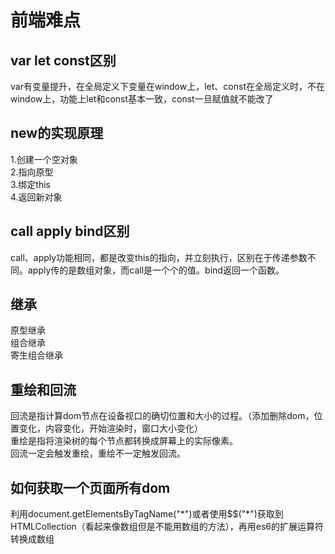 # 前端难点
## var let const区别  
var有变量提升，在全局定义下变量在window上，let、const在全局定义时，不在window上，功能上let和const基本一致，const一旦赋值就不能改了 

## new的实现原理  
1.创建一个空对象  
2.指向原型  
3.绑定this  
4.返回新对象

## call apply bind区别  
call、apply功能相同，都是改变this的指向，并立刻执行，区别在于传递参数不同。apply传的是数组对象，而call是一个个的值。bind返回一个函数。

## 继承  
原型继承  
组合继承  
寄生组合继承

## 重绘和回流
回流是指计算dom节点在设备视口的确切位置和大小的过程。（添加删除dom，位置变化，内容变化，开始渲染时，窗口大小变化）  
重绘是指将渲染树的每个节点都转换成屏幕上的实际像素。  
回流一定会触发重绘，重绘不一定触发回流。  

## 如何获取一个页面所有dom
利用document.getElementsByTagName("\*")或者使用$$("\*")获取到HTMLCollection（看起来像数组但是不能用数组的方法），再用es6的扩展运算符转换成数组
